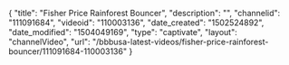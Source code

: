 {
    "title": "Fisher Price Rainforest Bouncer",
    "description": "",
    "channelid": "111091684",
    "videoid": "110003136",
    "date_created": "1502524892",
    "date_modified": "1504049169",
    "type": "captivate",
    "layout": "channelVideo",
    "url": "\/bbbusa-latest-videos\/fisher-price-rainforest-bouncer\/111091684-110003136"
}